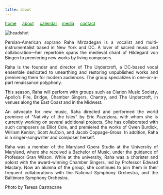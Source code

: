 ```yaml
---
title: about
---
```

<style>
a { color: green; } 
</style>
[home](/)&nbsp;&nbsp;&nbsp;&nbsp; [about](/about.html)&nbsp;&nbsp;&nbsp;&nbsp; [calendar](/calendar.html)&nbsp;&nbsp;&nbsp; [media](/media.html)&nbsp;&nbsp;&nbsp;&nbsp; [contact](/contact.html)

![headshot](https://raharules.github.io/Raha_Color_Web.jpg)


<p style="text-align:justify">
Persian-American soprano Raha Mirzadegan is a vocalist and multi-instrumentalist based in New York and DC. A lover of sacred music and collaboration—her repertoire spans the medieval chant of Hildegard von Bingen to premiering new works by living composers.
</p>
<p style="text-align:justify">
Raha is the founder and director of The Uηdercroft, a DC-based vocal ensemble dedicated to unearthing and restoring unpublished works and premiering them for modern audiences. The group specializes in one-on-a-part renaissance polyphony.
</p>
<p style="text-align:justify">
This season, Raha will perform with groups such as Clarion Music Society, Apollo’s Fire, Bridge, Chamber Singers, Chantry, and The Uηdercroft, in venues along the East Coast and in the Midwest.
</p>
<p style="text-align:justify">
An advocate for new music, Raha directed and performed the world premiere of "Nativity of the Isles" by Eric Pazdziora, with whom she is currently working on several additional projects. She has collaborated with such composers as Elliot Cole, and premiered the works of Owen Burdick, William Kenlon, Scott AuCoin, and Jacob Coppage-Gross. In addition, Raha is a singer-songwriter and composer herself.
</p>
<p style="text-align:justify">
Raha was a member of the Maryland Opera Studio at the University of Maryland, where she received a Bachelor of Music, under the guidance of Professor Gran Wilson. While at the university, Raha was a chorister and soloist with the award-winning Chamber Singers, led by Professor Edward Maclary. Now an alumna of the group, she continues to join them in their frequent collaborations with the National Symphony Orchestra, and the Baltimore Symphony Orchestra.
</p>


Photo by Teresa Castracane
